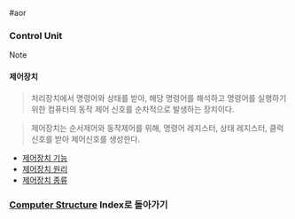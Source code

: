 #aor 
### Control Unit
>[!note]
>#### 제어장치
>
>>처리장치에서 명령어와 상태를 받아, 해당 명령어를 해석하고 명령어를 실행하기 위한 컴퓨터의 동작 제어 신호를 순차적으로 발생하는 장치이다.
>
>>제어장치는 순서제어와 동작제어를 위해, 명령어 레지스터, 상태 레지스터, 클럭신호를 받아 제어신호를 생성한다.

- [제어장치 기능](제어장치%20기능.md)
- [제어장치 원리](제어장치%20원리.md)
- [제어장치 종류](제어장치%20종류.md)
### [Computer Structure](../../../Dev-Index/Computer%20Structure.md) Index로 돌아가기